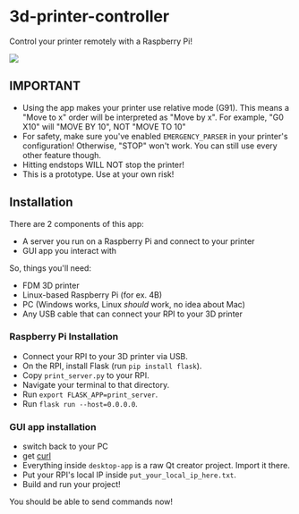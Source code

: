# 3d-printer-controller
Control your printer remotely with a Raspberry Pi!


![](preview.gif)

## IMPORTANT
* Using the app makes your printer use relative mode (G91). This means a "Move to x" order will be interpreted as "Move by x". For example, "G0 X10" will "MOVE BY 10", NOT "MOVE TO 10"
* For safety, make sure you've enabled ``EMERGENCY_PARSER`` in your printer's configuration! Otherwise, "STOP" won't work. You can still use every other feature though.
* Hitting endstops WILL NOT stop the printer!
* This is a prototype. Use at your own risk!
## Installation
There are 2 components of this app:
* A server you run on a Raspberry Pi and connect to your printer
* GUI app you interact with

So, things you'll need:
* FDM 3D printer
* Linux-based Raspberry Pi (for ex. 4B)
* PC (Windows works, Linux *should* work, no idea about Mac)
* Any USB cable that can connect your RPI to your 3D printer
### Raspberry Pi Installation
* Connect your RPI to your 3D printer via USB.
* On the RPI, install Flask (run `pip install flask`).
* Copy `print_server.py` to your RPI.
* Navigate your terminal to that directory.
* Run `export FLASK_APP=print_server`.
* Run `flask run --host=0.0.0.0`.
### GUI app installation
* switch back to your PC
* get [curl](https://github.com/curl/curl)
* Everything inside `desktop-app` is a raw Qt creator project. Import it there.
* Put your RPI's local IP inside `put_your_local_ip_here.txt`.
* Build and run your project!

You should be able to send commands now!
